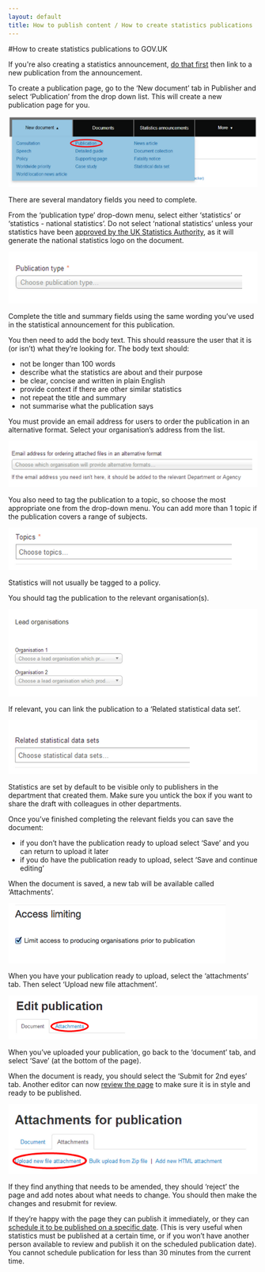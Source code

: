```yaml
---
layout: default
title: How to publish content / How to create statistics publications
---
```

#How to create statistics publications to GOV.UK

If you're also creating a statistics announcement, [do that first](http://alphagov.github.io/inside-government-admin-guide/creating-documents/statistics-announcements.html) then link to a new publication from the announcement.

To create a publication page, go to the ‘New document’ tab in Publisher and select ‘Publication’ from the drop down list. This will create a new publication page for you.

![stats 9](stats9.png)

There are several mandatory fields you need to complete.

From the ‘publication type’ drop-down menu, select either ‘statistics’ or ‘statistics - national statistics’. Do not select ‘national statistics’ unless your statistics have been [approved by the UK Statistics Authority](https://www.gov.uk/government/publications/how-national-and-official-statistics-are-assured), as it will generate the national statistics logo on the document.

![stats 10](stats10.png)

Complete the title and summary fields using the same wording you’ve used in the statistical announcement for this publication.

You then need to add the body text. This should reassure the user that it is (or isn’t) what they’re looking for. The body text should:

* not be longer than 100 words
* describe what the statistics are about and their purpose
* be clear, concise and written in plain English
* provide context if there are other similar statistics
* not repeat the title and summary 
* not summarise what the publication says

You must provide an email address for users to order the publication in an alternative format. Select your organisation’s address from the list.

![stats 11](stats11.png)

You also need to tag the publication to a topic, so choose the most appropriate one from the drop-down menu. You can add more than 1 topic if the publication covers a range of subjects.

![stats 12](stats12.png)

Statistics will not usually be tagged to a policy.

You should tag the publication to the relevant organisation(s).

![stats 13](stats13.png)

If relevant, you can link the publication to a ‘Related statistical data set’.

![stats 14](stats14.png)

Statistics are set by default to be visible only to publishers in the department that created them. Make sure you untick the box if you want to share the draft with colleagues in other departments.

Once you’ve finished completing the relevant fields you can save the document:

* if you don’t have the publication ready to upload select ‘Save’ and you can return to upload it later
* if you do have the publication ready to upload, select ‘Save and continue editing’

When the document is saved, a new tab will be available called ‘Attachments’. 

![stats 15](stats15.png)

When you have your publication ready to upload, select the ‘attachments’ tab. Then select ‘Upload new file attachment’.

![stats 16](stats16.png)

When you’ve uploaded your publication, go back to the ‘document’ tab, and select ‘Save’ (at the bottom of the page).

When the document is ready, you should select the ‘Submit for 2nd eyes’ tab. Another editor can now [review the page](https://insidegovuk.blog.gov.uk/2014/05/29/what-to-check-before-you-publish-a-2i-checklist/) to make sure it is in style and ready to be published. 

![stats 17](stats17.png)

If they find anything that needs to be amended, they should ‘reject’ the page and add notes about what needs to change. You should then make the changes and resubmit for review.

If they’re happy with the page they can publish it immediately, or they can [schedule it to be published on a specific date](http://alphagov.github.io/inside-government-admin-guide/creating-documents/scheduled-publishing.html). (This is very useful when statistics must be published at a certain time, or if you won’t have another person available to review and publish it on the scheduled publication date). You cannot schedule publication for less than 30 minutes from the current time.

